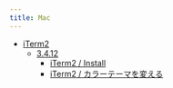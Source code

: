 ```yaml
---
title: Mac
---
```



- [iTerm2](/n/PGM/Mac/iTerm2/index.md)
    - [3.4.12](/n/PGM/Mac/iTerm2/3.4.12/index.md)
        - [iTerm2 / Install](/d/2021/10/30/iTerm2_をインストールする.md)
        - [iTerm2 / カラーテーマを変える](/d/2022/01/07/iTerm2_のカラーテーマを変える.md)





